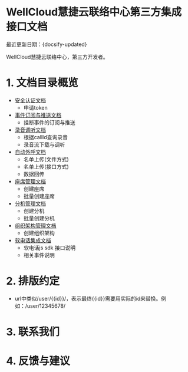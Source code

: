 # WellCloud慧捷云联络中心第三方集成接口文档

最近更新日期：{docsify-updated}

WellCloud慧捷云联络中心，第三方开发者。

# 1. 文档目录概览

- [安全认证文档](security.md)
    - 申请token
- [事件订阅与推送文档](event.md)
    - 挂断事件的订阅与推送
- [录音调听文档](recording.md)
    - 根据callId查询录音
    - 录音流下载与调听
- [自动外呼文档](ocm.md)
    - 名单上传(文件方式)
    - 名单上传(接口方式)
    - 数据回传
- [座席管理文档](agent.md)
    - 创建座席
    - 批量创建座席
- [分机管理文档](extension.md)
    - 创建分机
    - 批量创建分机
- [组织架构管理文档](org.md)
    - 创建组织架构
- [软电话集成文档](wellclient.md)
    - 软电话js sdk 接口说明
    - 相关事件说明

# 2. 排版约定

- url中类似/user/{{id}}/，表示最终{{id}}需要用实际的id来替换。例如：/user/12345678/

# 3. 联系我们

# 4. 反馈与建议
